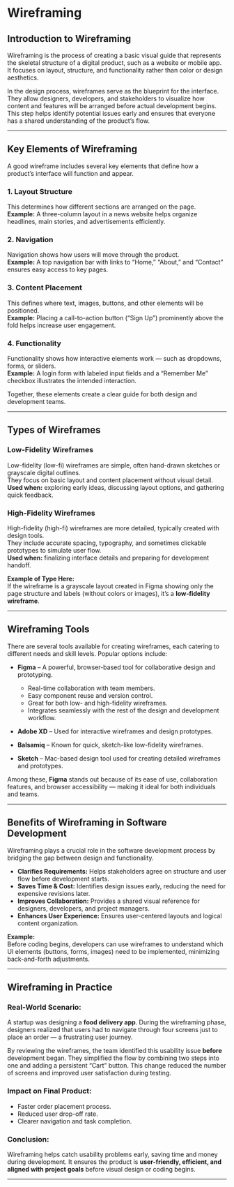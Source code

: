 # Wireframing

## Introduction to Wireframing
Wireframing is the process of creating a basic visual guide that represents the skeletal structure of a digital product, such as a website or mobile app. It focuses on layout, structure, and functionality rather than color or design aesthetics.

In the design process, wireframes serve as the blueprint for the interface. They allow designers, developers, and stakeholders to visualize how content and features will be arranged before actual development begins. This step helps identify potential issues early and ensures that everyone has a shared understanding of the product’s flow.

---

## Key Elements of Wireframing

A good wireframe includes several key elements that define how a product’s interface will function and appear.

### 1. Layout Structure
This determines how different sections are arranged on the page.  
**Example:** A three-column layout in a news website helps organize headlines, main stories, and advertisements efficiently.

### 2. Navigation
Navigation shows how users will move through the product.  
**Example:** A top navigation bar with links to “Home,” “About,” and “Contact” ensures easy access to key pages.

### 3. Content Placement
This defines where text, images, buttons, and other elements will be positioned.  
**Example:** Placing a call-to-action button (“Sign Up”) prominently above the fold helps increase user engagement.

### 4. Functionality
Functionality shows how interactive elements work — such as dropdowns, forms, or sliders.  
**Example:** A login form with labeled input fields and a “Remember Me” checkbox illustrates the intended interaction.

Together, these elements create a clear guide for both design and development teams.

---

## Types of Wireframes

### Low-Fidelity Wireframes
Low-fidelity (low-fi) wireframes are simple, often hand-drawn sketches or grayscale digital outlines.  
They focus on basic layout and content placement without visual detail.  
**Used when:** exploring early ideas, discussing layout options, and gathering quick feedback.

### High-Fidelity Wireframes
High-fidelity (high-fi) wireframes are more detailed, typically created with design tools.  
They include accurate spacing, typography, and sometimes clickable prototypes to simulate user flow.  
**Used when:** finalizing interface details and preparing for development handoff.

**Example of Type Here:**  
If the wireframe is a grayscale layout created in Figma showing only the page structure and labels (without colors or images), it’s a **low-fidelity wireframe**.

---

## Wireframing Tools

There are several tools available for creating wireframes, each catering to different needs and skill levels. Popular options include:

- **Figma** – A powerful, browser-based tool for collaborative design and prototyping.  
  - Real-time collaboration with team members.  
  - Easy component reuse and version control.  
  - Great for both low- and high-fidelity wireframes.  
  - Integrates seamlessly with the rest of the design and development workflow.

- **Adobe XD** – Used for interactive wireframes and design prototypes.

- **Balsamiq** – Known for quick, sketch-like low-fidelity wireframes.

- **Sketch** – Mac-based design tool used for creating detailed wireframes and prototypes.

Among these, **Figma** stands out because of its ease of use, collaboration features, and browser accessibility — making it ideal for both individuals and teams.

---

## Benefits of Wireframing in Software Development

Wireframing plays a crucial role in the software development process by bridging the gap between design and functionality.

- **Clarifies Requirements:** Helps stakeholders agree on structure and user flow before development starts.
- **Saves Time & Cost:** Identifies design issues early, reducing the need for expensive revisions later.
- **Improves Collaboration:** Provides a shared visual reference for designers, developers, and project managers.
- **Enhances User Experience:** Ensures user-centered layouts and logical content organization.

**Example:**  
Before coding begins, developers can use wireframes to understand which UI elements (buttons, forms, images) need to be implemented, minimizing back-and-forth adjustments.

---

## Wireframing in Practice

### Real-World Scenario:
A startup was designing a **food delivery app**. During the wireframing phase, designers realized that users had to navigate through four screens just to place an order — a frustrating user journey.

By reviewing the wireframes, the team identified this usability issue **before** development began. They simplified the flow by combining two steps into one and adding a persistent “Cart” button. This change reduced the number of screens and improved user satisfaction during testing.

### Impact on Final Product:
- Faster order placement process.
- Reduced user drop-off rate.
- Clearer navigation and task completion.

### Conclusion:
Wireframing helps catch usability problems early, saving time and money during development. It ensures the product is **user-friendly, efficient, and aligned with project goals** before visual design or coding begins.

---

